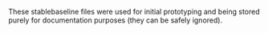 These stablebaseline files were used for initial prototyping and being stored purely for documentation purposes (they can be safely ignored).
